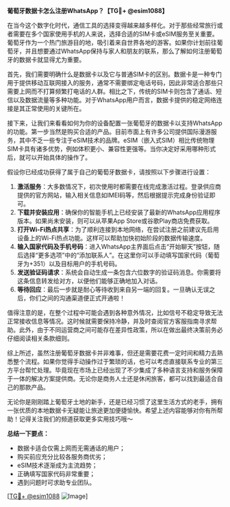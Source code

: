 **葡萄牙数据卡怎么注册WhatsApp？【TG💪+ @esim1088】**

在当今这个数字化时代，通信工具的选择变得越来越多样化。对于那些经常旅行或者需要在多个国家使用手机的人来说，选择合适的SIM卡或eSIM服务至关重要。葡萄牙作为一个热门旅游目的地，吸引着来自世界各地的游客。如果你计划前往葡萄牙，并且想要通过WhatsApp保持与家人和朋友的联系，那么了解如何注册葡萄牙的数据卡就显得尤为重要。

首先，我们需要明确什么是数据卡以及它与普通SIM卡的区别。数据卡是一种专门用于提供移动互联网接入的服务，通常不需要绑定电话号码，因此非常适合那些只需要上网而不打算频繁打电话的人群。相比之下，传统的SIM卡则包含了通话、短信以及数据流量等多种功能。对于WhatsApp用户而言，数据卡提供的稳定网络连接是其正常使用的关键所在。

接下来，让我们来看看如何为你的设备配置一张葡萄牙的数据卡以支持WhatsApp的功能。第一步当然是购买合适的产品。目前市面上有许多公司提供国际漫游服务，其中不乏一些专注于eSIM技术的品牌。eSIM（嵌入式SIM）相比传统物理SIM卡具有诸多优势，例如体积更小、兼容性更强等。当你决定好采用哪种形式后，就可以开始具体的操作了。

假设你已经成功获得了属于自己的葡萄牙数据卡，请按照以下步骤进行设置：

1. **激活服务**：大多数情况下，初次使用时都需要在线完成激活过程。登录供应商提供的官方网站，输入相关信息如IMEI码等，然后根据提示完成身份验证即可。
2. **下载并安装应用**：确保你的智能手机上已经安装了最新的WhatsApp应用程序版本。如果尚未安装，则可以从苹果App Store或谷歌Play商店免费获取。
3. **打开Wi-Fi热点共享**：为了顺利连接到本地网络，在尝试注册之前建议先启用设备上的Wi-Fi热点功能。这样可以帮助加快初始阶段的数据传输速度。
4. **输入国家代码及手机号码**：进入WhatsApp主界面后点击“开始聊天”按钮，随后选择“更多选项”中的“添加联系人”。在这里你可以手动填写国家代码（葡萄牙为+351）以及目标用户的手机号码。
5. **发送验证码请求**：系统会自动生成一条包含六位数字的验证码消息。你需要将这条信息转发给对方，以便他们能够正确地加入对话。
6. **等待回应**：最后一步就是耐心等待收到来自另一端的回复。一旦确认无误之后，你们之间的沟通渠道便正式开通啦！

值得注意的是，在整个过程中可能会遇到各种意外情况，比如信号不稳定导致无法正常接收信息等情况。这时候就需要保持冷静，并及时查阅官方客服指南寻求帮助。此外，由于不同运营商之间可能存在差异性政策，所以在做出最终决策前务必仔细阅读相关条款细则。

综上所述，虽然注册葡萄牙数据卡并非难事，但还是需要花费一定时间和精力去熟悉整个流程。如果你觉得手动操作过于繁琐的话，也可以考虑直接联系专业的第三方平台帮忙处理。毕竟现在市场上已经出现了不少集成了多种语言支持和服务保障于一体的解决方案提供商。无论你是商务人士还是休闲旅客，都可以找到最适合自己的那款产品。

无论你是刚刚踏上葡萄牙土地的新手，还是已经习惯了这里生活方式的老手，拥有一张优质的本地数据卡无疑能让旅途更加便捷愉快。希望上述内容能够对你有所帮助！记得关注我们的频道获取更多实用技巧哦～

**总结一下要点：**
- 数据卡适合仅需上网而无需通话的用户；
- 购买前应充分比较各服务商优劣；
- eSIM技术逐渐成为主流趋势；
- 正确填写国家代码非常重要；
- 遇到问题时可求助专业团队。

[[TG💪+ @esim1088](https://t.me/s/esim1088) ![Image](https://i.postimg.cc/4NQfJmqS/Snipaste-2025-05-13-00-14-12.png)]